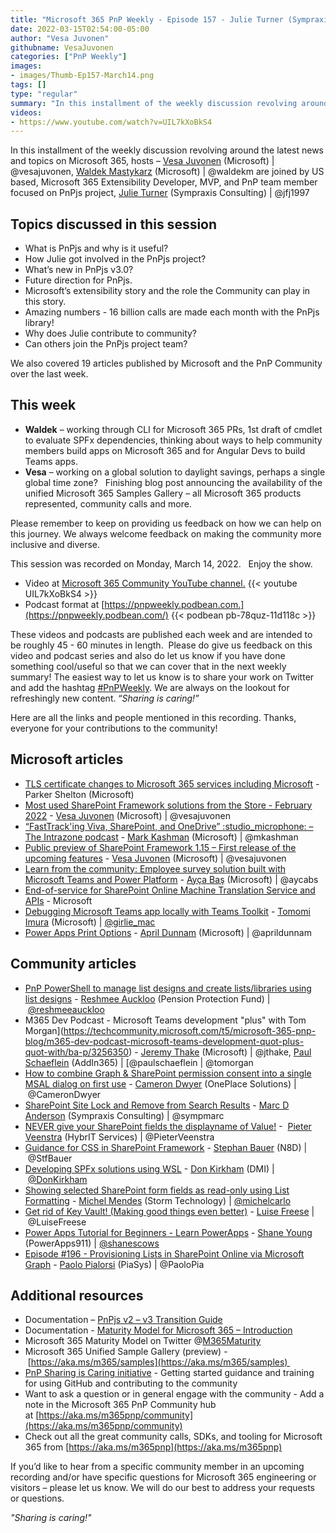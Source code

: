 ```yaml
---
title: "Microsoft 365 PnP Weekly - Episode 157 - Julie Turner (Sympraxis Consulting)"
date: 2022-03-15T02:54:00-05:00
author: "Vesa Juvonen"
githubname: VesaJuvonen
categories: ["PnP Weekly"]
images:
- images/Thumb-Ep157-March14.png
tags: []
type: "regular"
summary: "In this installment of the weekly discussion revolving around the latest news and topics on Microsoft 365, hosts – Vesa Juvonen (Microsoft), Waldek Mastykarz (Microsoft) are joined by US based, Microsoft 365 Extensibility Developer, MVP, and PnP team member focused on PnPjs project, Julie Turner (Sympraxis Consulting)"
videos:
- https://www.youtube.com/watch?v=UIL7kXoBkS4
---
```



In this installment of the weekly discussion revolving around the latest news and topics on Microsoft 365, hosts – [Vesa Juvonen](https://twitter.com/vesajuvonen) (Microsoft) | @vesajuvonen, [Waldek Mastykarz](https://twitter.com/waldekm) (Microsoft) | @waldekm are joined by US based, Microsoft 365 Extensibility Developer, MVP, and PnP team member focused on PnPjs project, [Julie Turner](https://twitter.com/jfj1997) (Sympraxis Consulting) | @jfj1997 

## Topics discussed in this session

*   What is PnPjs and why is it useful? 
*   How Julie got involved in the PnPjs project?  
*   What’s new in PnPjs v3.0?
*   Future direction for PnPjs.
*   Microsoft’s extensibility story and the role the Community can play in this story. 
*   Amazing numbers - 16 billion calls are made each month with the PnPjs library! 
*   Why does Julie contribute to community? 
*   Can others join the PnPjs project team?   

We also covered 19 articles published by Microsoft and the PnP Community over the last week. 

## This week

*   **Waldek** – working through CLI for Microsoft 365 PRs, 1st draft of cmdlet to evaluate SPFx dependencies, thinking about ways to help community members build apps on Microsoft 365 and for Angular Devs to build Teams apps.    
*   **Vesa** – working on a global solution to daylight savings, perhaps a single global time zone?   Finishing blog post announcing the availability of the unified Microsoft 365 Samples Gallery – all Microsoft 365 products represented, community calls and more.   

Please remember to keep on providing us feedback on how we can help on this journey. We always welcome feedback on making the community more inclusive and diverse.

This session was recorded on Monday, March 14, 2022.   Enjoy the show. 

*   Video at [Microsoft 365 Community YouTube channel.](https://aka.ms/m365pnp-videos)
    {{< youtube UIL7kXoBkS4 >}}
*   Podcast format at [https://pnpweekly.podbean.com.](https://pnpweekly.podbean.com/)
    {{< podbean pb-78quz-11d118c >}}

These videos and podcasts are published each week and are intended to be roughly 45 - 60 minutes in length.  Please do give us feedback on this video and podcast series and also do let us know if you have done something cool/useful so that we can cover that in the next weekly summary! The easiest way to let us know is to share your work on Twitter and add the hashtag [#PnPWeekly](https://twitter.com/search?q=%23pnpweekly). We are always on the lookout for refreshingly new content. “_Sharing is caring!”_ 

Here are all the links and people mentioned in this recording. Thanks, everyone for your contributions to the community!

## Microsoft articles

*   [TLS certificate changes to Microsoft 365 services including Microsoft](https://techcommunity.microsoft.com/t5/microsoft-teams-blog/tls-certificate-changes-to-microsoft-365-services-including/ba-p/3249676) - Parker Shelton (Microsoft)
*   [Most used SharePoint Framework solutions from the Store - February 2022](https://techcommunity.microsoft.com/t5/microsoft-sharepoint-blog/most-used-sharepoint-framework-solutions-from-the-store-february/ba-p/3254138) - [Vesa Juvonen](https://twitter.com/vesajuvonen) (Microsoft) | @vesajuvonen
*   [“FastTrack'ing Viva, SharePoint, and OneDrive” :studio\_microphone: – The Intrazone podcast](https://techcommunity.microsoft.com/t5/microsoft-sharepoint-blog/fasttrack-ing-viva-sharepoint-and-onedrive-the-intrazone-podcast/ba-p/3249737) - [Mark Kashman](https://twitter.com/mkashman) (Microsoft) | @mkashman
*   [Public preview of SharePoint Framework 1.15 – First release of the upcoming features](https://devblogs.microsoft.com/microsoft365dev/public-preview-of-sharepoint-framework-1-15-first-release-of-the-upcoming-features/) - [Vesa Juvonen](https://twitter.com/vesajuvonen) (Microsoft) | @vesajuvonen
*   [Learn from the community: Employee survey solution built with Microsoft Teams and Power Platform](https://devblogs.microsoft.com/microsoft365dev/learn-from-the-community-employee-survey-solution-built-with-microsoft-teams-and-power-platform/) - [Ayça Baş](https://twitter.com/aycabs) (Microsoft) | @aycabs
*   [End-of-service for SharePoint Online Machine Translation Service and APIs](https://devblogs.microsoft.com/microsoft365dev/end-of-service-for-sharepoint-online-machine-translation-service-and-apis/) - Microsoft
*   [Debugging Microsoft Teams app locally with Teams Toolkit](https://devblogs.microsoft.com/microsoft365dev/debugging-microsoft-teams-app-locally-with-teams-toolkit/) - [Tomomi Imura](https://twitter.com/girlie_mac) (Microsoft) | [@girlie\_mac](/t5/user/viewprofilepage/user-id/727310)
*   [Power Apps Print Options](https://www.youtube.com/watch?v=3HJMF6Q4tiA) - [April Dunnam](https://twitter.com/aprildunnam) (Microsoft) | @aprildunnam

## Community articles

*   [PnP PowerShell to manage list designs and create lists/libraries using list designs](https://techcommunity.microsoft.com/t5/microsoft-365-pnp-blog/pnp-powershell-to-manage-list-designs-and-create-lists-libraries/ba-p/3225097) - [Reshmee Auckloo](https://twitter.com/ReshmeeAuckloo) (Pension Protection Fund) | [@reshmeeauckloo](/t5/user/viewprofilepage/user-id/1145036)
*   M365 Dev Podcast - Microsoft Teams development "plus" with Tom Morgan](<https://techcommunity.microsoft.com/t5/microsoft-365-pnp-blog/m365-dev-podcast-microsoft-teams-development-quot-plus-quot-with/ba-p/3256350>) - [Jeremy Thake](https://twitter.com/jthake) (Microsoft) | @jthake, [Paul Schaeflein](https://twitter.com/paulschaeflein) (AddIn365) | [@paulschaeflein | @tomorgan
*   [How to combine Graph & SharePoint permission consent into a single MSAL dialog on first use](https://camerondwyer.com/2022/03/11/how-to-combine-graph-sharepoint-permission-consent-into-a-single-msal-dialog-on-first-use/) - [Cameron Dwyer](https://twitter.com/CameronDwyer) (OnePlace Solutions) | @CameronDwyer
*   [SharePoint Site Lock and Remove from Search Results](https://sympmarc.com/2022/03/10/sharepoint-site-lock-and-remove-from-search-results/) - [Marc D Anderson](https://twitter.com/sympmarc) (Sympraxis Consulting) | @sympmarc
*   [NEVER give your SharePoint fields the displayname of Value!](https://sharepains.com/2022/03/10/sharepoint-fields-displayname-value/) -  [Pieter Veenstra](https://twitter.com/PieterVeenstra) (HybrIT Services) | @PieterVeenstra
*   [Guidance for CSS in SharePoint Framework](https://n8d.at/guidance-for-css-in-sharepoint-framework) - [Stephan Bauer](https://twitter.com/StfBauer) (N8D) | @StfBauer
*   [Developing SPFx solutions using WSL](https://www.donkirkham.com/blog/spfx-wsl/) - [Don Kirkham](https://twitter.com/DonKirkham) (DMI) | [@DonKirkham](/t5/user/viewprofilepage/user-id/407309)
*   [Showing selected SharePoint form fields as read-only using List Formatting](https://michelcarlo.com/2022/03/09/showing-selected-sharepoint-form-fields-as-read-only-using-list-formatting/) - [Michel Mendes](https://twitter.com/michelcarlo) (Storm Technology) | [@michelcarlo](/t5/user/viewprofilepage/user-id/65753)
*   [Get rid of Key Vault! (Making good things even better)](https://www.m365princess.com/blogs/rid-key-vault-making-good/) - [Luise Freese](https://twitter.com/LuiseFreese) | @LuiseFreese
*   [Power Apps Tutorial for Beginners - Learn PowerApps](https://www.youtube.com/watch?v=kA5xUtrM6bo) - [Shane Young](https://twitter.com/ShanesCows) (PowerApps911) | [@shanescows](/t5/user/viewprofilepage/user-id/788901)
*   [Episode #196 - Provisioning Lists in SharePoint Online via Microsoft Graph](https://www.youtube.com/watch?v=_vh71KIhtlw) \- [Paolo Pialorsi](https://twitter.com/PaoloPia) (PiaSys) | @PaoloPia

## Additional resources

*   Documentation – [PnPjs v2 – v3 Transition Guide](https://pnp.github.io/pnpjs/transition-guide/)
*   Documentation - [Maturity Model for Microsoft 365 – Introduction](https://learn.microsoft.com/microsoft-365/community/microsoft365-maturity-model--intro)
*   Microsoft 365 Maturity Model on Twitter @[M365Maturity](https://twitter.com/M365Maturity)
*   Microsoft 365 Unified Sample Gallery (preview) - [https://aka.ms/m365/samples](https://aka.ms/m365/samples) 
*   [PnP Sharing is Caring initiative](https://aka.ms/sharing-is-caring) \- Getting started guidance and training for using GitHub and contributing to the community
*   Want to ask a question or in general engage with the community - Add a note in the Microsoft 365 PnP Community hub at [https://aka.ms/m365pnp/community](https://aka.ms/m365pnp/community)
*   Check out all the great community calls, SDKs, and tooling for Microsoft 365 from [https://aka.ms/m365pnp](https://aka.ms/m365pnp)

If you’d like to hear from a specific community member in an upcoming recording and/or have specific questions for Microsoft 365 engineering or visitors – please let us know. We will do our best to address your requests or questions.

_"Sharing is caring!"_ 

